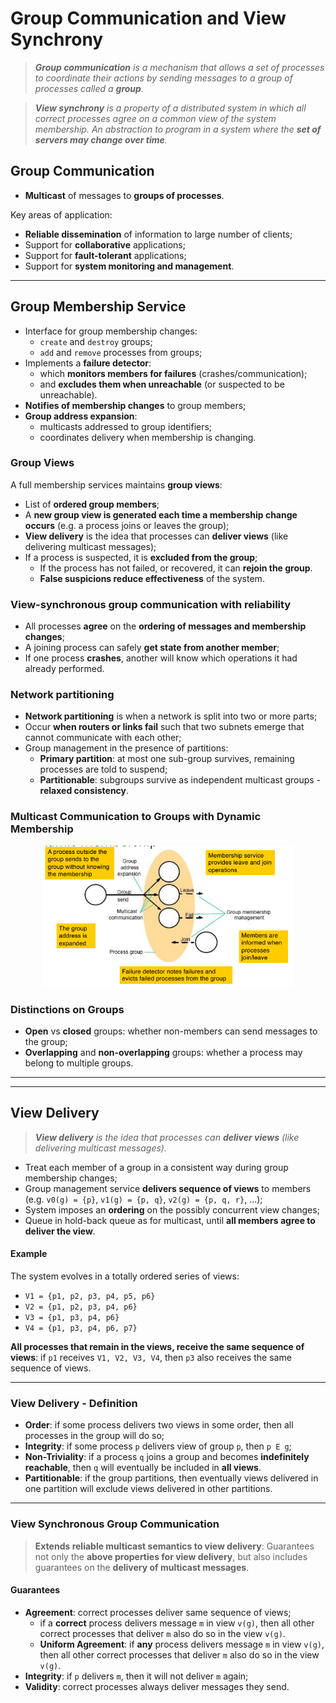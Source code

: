# Group Communication and View Synchrony

> _**Group communication** is a mechanism that allows a set of processes to coordinate their actions by sending messages to a group of processes called a **group**._

> _**View synchrony** is a property of a distributed system in which all correct processes agree on a common view of the system membership. An abstraction to program in a system where the **set of servers may change over time**._

## Group Communication

- **Multicast** of messages to **groups of processes**.

Key areas of application:

- **Reliable dissemination** of information to large number of clients;
- Support for **collaborative** applications;
- Support for **fault-tolerant** applications;
- Support for **system monitoring and management**.

---

## Group Membership Service

- Interface for group membership changes:
  - `create` and `destroy` groups;
  - `add` and `remove` processes from groups;
- Implements a **failure detector**:
  - which **monitors members for failures** (crashes/communication);
  - and **excludes them when unreachable** (or suspected to be unreachable).
- **Notifies of membership changes** to group members;
- **Group address expansion**:
  - multicasts addressed to group identifiers;
  - coordinates delivery when membership is changing.

### Group Views

A full membership services maintains **group views**:

- List of **ordered group members**;
- A **new group view is generated each time a membership change occurs** (e.g. a process joins or leaves the group);
- **View delivery** is the idea that processes can **deliver views** (like delivering multicast messages);
- If a process is suspected, it is **excluded from the group**;
  - If the process has not failed, or recovered, it can **rejoin the group**.
  - **False suspicions reduce effectiveness** of the system.

### View-synchronous group communication with reliability

- All processes **agree** on the **ordering of messages and membership changes**;
- A joining process can safely **get state from another member**;
- If one process **crashes**, another will know which operations it had already performed.

### Network partitioning

- **Network partitioning** is when a network is split into two or more parts;
- Occur **when routers or links fail** such that two subnets emerge that cannot communicate with each other;
- Group management in the presence of partitions:
  - **Primary partition**: at most one sub-group survives, remaining processes are told to suspend;
  - **Partitionable**: subgroups survive as independent multicast groups - **relaxed consistency**.

### Multicast Communication to Groups with Dynamic Membership

<p align="center">
    <img src="./imgs/multicast-communication.png" width="400px" alt="Multicast Communication"/>
</p>

### Distinctions on Groups

- **Open** vs **closed** groups: whether non-members can send messages to the group;
- **Overlapping** and **non-overlapping** groups: whether a process may belong to multiple groups.

---

---

## View Delivery

> _**View delivery** is the idea that processes can **deliver views** (like delivering multicast messages)._

- Treat each member of a group in a consistent way during group membership changes;
- Group management service **delivers sequence of views** to members (e.g. `v0(g) = {p}`, `v1(g) = {p, q}`, `v2(g) = {p, q, r}`, ...);
- System imposes an **ordering** on the possibly concurrent view changes;
- Queue in hold-back queue as for multicast, until **all members agree to deliver the view**.

#### Example

The system evolves in a totally ordered series of views:

- `V1 = {p1, p2, p3, p4, p5, p6}`
- `V2 = {p1, p2, p3, p4, p6}`
- `V3 = {p1, p3, p4, p6}`
- `V4 = {p1, p3, p4, p6, p7}`

**All processes that remain in the views, receive the same sequence of views**: if `p1` receives `V1, V2, V3, V4`, then `p3` also receives the same sequence of views.

---

### View Delivery - Definition

- **Order**: if some process delivers two views in some order, then all processes in the group will do so;
- **Integrity**: if some process `p` delivers view of group `p`, then `p E g`;
- **Non-Triviality**: if a process `q` joins a group and becomes **indefinitely reachable**, then `q` will eventually be included in **all views**.
- **Partitionable**: if the group partitions, then eventually views delivered in one partition will exclude views delivered in other partitions.

---

### View Synchronous Group Communication

> **Extends reliable multicast semantics to view delivery**: Guarantees not only the
> **above properties for view delivery**, but also includes guarantees on the **delivery of multicast messages**.

#### Guarantees

- **Agreement**: correct processes deliver same sequence of views;
  - if a **correct** process delivers message `m` in view `v(g)`, then all other correct processes that deliver `m` also do so in the view `v(g)`.
  - **Uniform Agreement**: if **any** process delivers message `m` in view `v(g)`, then all other correct processes that deliver `m` also do so in the view `v(g)`.
- **Integrity**: if `p` delivers `m`, then it will not deliver `m` again;
- **Validity**: correct processes always deliver messages they send.
